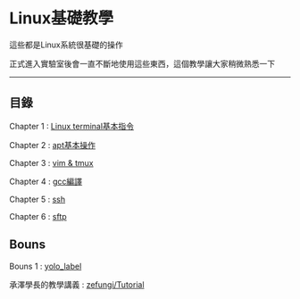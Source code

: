 # Linux基礎教學
這些都是Linux系統很基礎的操作

正式進入實驗室後會一直不斷地使用這些東西，這個教學讓大家稍微熟悉一下

---

## 目錄

Chapter 1 : [Linux terminal基本指令](./01-Linux-terminal.md)

Chapter 2 : [apt基本操作](./02-apt.md)

Chapter 3 : [vim & tmux](./03-vim.md)

Chapter 4 : [gcc編譯](./04-gcc.md)

Chapter 5 : [ssh](./05-ssh.md)

Chapter 6 : [sftp](./06-sftp.md)

## Bouns

Bouns 1 : [yolo_label](./label.md)

承澤學長的教學講義 : [zefungi/Tutorial](https://github.com/zefungi/Tutorial/)

